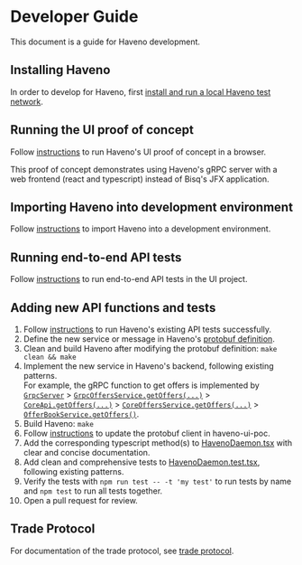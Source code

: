 # Developer Guide

This document is a guide for Haveno development.

## Installing Haveno

In order to develop for Haveno, first [install and run a local Haveno test network](installing.md).

## Running the UI proof of concept

Follow [instructions](https://github.com/haveno-dex/haveno-ui-poc#run-in-a-browser) to run Haveno's UI proof of concept in a browser.

This proof of concept demonstrates using Haveno's gRPC server with a web frontend (react and typescript) instead of Bisq's JFX application.

## Importing Haveno into development environment

Follow [instructions](import-haveno.md) to import Haveno into a development environment.

## Running end-to-end API tests

Follow [instructions](https://github.com/haveno-dex/haveno-ui-poc#run-tests) to run end-to-end API tests in the UI project.

## Adding new API functions and tests

1. Follow [instructions](https://github.com/haveno-dex/haveno-ui-poc#run-tests) to run Haveno's existing API tests successfully.
2. Define the new service or message in Haveno's [protobuf definition](../proto/src/main/proto/grpc.proto).
3. Clean and build Haveno after modifying the protobuf definition: `make clean && make`
4. Implement the new service in Haveno's backend, following existing patterns.<br>
   For example, the gRPC function to get offers is implemented by [`GrpcServer`](https://github.com/haveno-dex/haveno/blob/master/daemon/src/main/java/bisq/daemon/grpc/GrpcServer.java) > [`GrpcOffersService.getOffers(...)`](https://github.com/haveno-dex/haveno/blob/b761dbfd378faf49d95090c126318b419af7926b/daemon/src/main/java/bisq/daemon/grpc/GrpcOffersService.java#L104) > [`CoreApi.getOffers(...)`](https://github.com/haveno-dex/haveno/blob/b761dbfd378faf49d95090c126318b419af7926b/core/src/main/java/bisq/core/api/CoreApi.java#L128) > [`CoreOffersService.getOffers(...)`](https://github.com/haveno-dex/haveno/blob/b761dbfd378faf49d95090c126318b419af7926b/core/src/main/java/bisq/core/api/CoreOffersService.java#L126) > [`OfferBookService.getOffers()`](https://github.com/haveno-dex/haveno/blob/b761dbfd378faf49d95090c126318b419af7926b/core/src/main/java/bisq/core/offer/OfferBookService.java#L193).
5. Build Haveno: `make`
6. Follow [instructions](https://github.com/haveno-dex/haveno-ui-poc#how-to-update-the-protobuf-client) to update the protobuf client in haveno-ui-poc.
7. Add the corresponding typescript method(s) to [HavenoDaemon.tsx](https://github.com/haveno-dex/haveno-ui-poc/blob/master/src/HavenoDaemon.tsx) with clear and concise documentation.
8. Add clean and comprehensive tests to [HavenoDaemon.test.tsx](https://github.com/haveno-dex/haveno-ui-poc/blob/master/src/HavenoDaemon.test.tsx), following existing patterns.
9. Verify the tests with `npm run test -- -t 'my test'` to run tests by name and `npm test` to run all tests together.
10. Open a pull request for review.

## Trade Protocol

For documentation of the trade protocol, see [trade protocol](trade_protocol/trade-protocol.pdf).